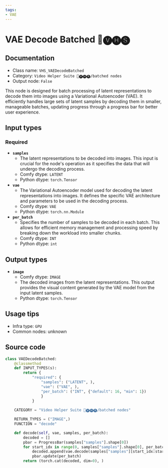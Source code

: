 ```yaml
---
tags:
- VAE
---
```


# VAE Decode Batched 🎥🅥🅗🅢
## Documentation
- Class name: `VHS_VAEDecodeBatched`
- Category: `Video Helper Suite 🎥🅥🅗🅢/batched nodes`
- Output node: `False`

This node is designed for batch processing of latent representations to decode them into images using a Variational Autoencoder (VAE). It efficiently handles large sets of latent samples by decoding them in smaller, manageable batches, updating progress through a progress bar for better user experience.
## Input types
### Required
- **`samples`**
    - The latent representations to be decoded into images. This input is crucial for the node's operation as it specifies the data that will undergo the decoding process.
    - Comfy dtype: `LATENT`
    - Python dtype: `torch.Tensor`
- **`vae`**
    - The Variational Autoencoder model used for decoding the latent representations into images. It defines the specific VAE architecture and parameters to be used in the decoding process.
    - Comfy dtype: `VAE`
    - Python dtype: `torch.nn.Module`
- **`per_batch`**
    - Specifies the number of samples to be decoded in each batch. This allows for efficient memory management and processing speed by breaking down the workload into smaller chunks.
    - Comfy dtype: `INT`
    - Python dtype: `int`
## Output types
- **`image`**
    - Comfy dtype: `IMAGE`
    - The decoded images from the latent representations. This output provides the visual content generated by the VAE model from the input latent samples.
    - Python dtype: `torch.Tensor`
## Usage tips
- Infra type: `GPU`
- Common nodes: unknown


## Source code
```python
class VAEDecodeBatched:
    @classmethod
    def INPUT_TYPES(s):
        return {
            "required": {
                "samples": ("LATENT", ),
                "vae": ("VAE", ),
                "per_batch": ("INT", {"default": 16, "min": 1})
                }
            }
    
    CATEGORY = "Video Helper Suite 🎥🅥🅗🅢/batched nodes"

    RETURN_TYPES = ("IMAGE",)
    FUNCTION = "decode"

    def decode(self, vae, samples, per_batch):
        decoded = []
        pbar = ProgressBar(samples["samples"].shape[0])
        for start_idx in range(0, samples["samples"].shape[0], per_batch):
            decoded.append(vae.decode(samples["samples"][start_idx:start_idx+per_batch]))
            pbar.update(per_batch)
        return (torch.cat(decoded, dim=0), )

```
